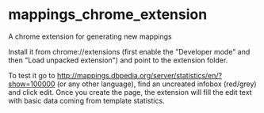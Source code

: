 mappings_chrome_extension
=========================

A chrome extension for generating new mappings
 
 
Install it from chrome://extensions (first enable the "Developer mode" and then "Load unpacked extension") and point to the extension folder.

To test it go to http://mappings.dbpedia.org/server/statistics/en/?show=100000 (or any other language), find an uncreated infobox (red/grey) and click edit. Once you create the page, the extension will fill the edit text with basic data coming from template statistics.
